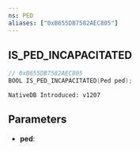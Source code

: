 ```yaml
---
ns: PED
aliases: ["0xB655DB7582AEC805"]
---
```

## IS_PED_INCAPACITATED

```c
// 0xB655DB7582AEC805
BOOL IS_PED_INCAPACITATED(Ped ped);
```

```
NativeDB Introduced: v1207
```

## Parameters
* **ped**:
